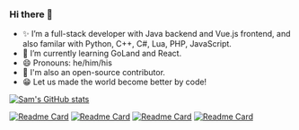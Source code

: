 ### Hi there 👋

- ✨ I’m a full-stack developer with Java backend and Vue.js frontend, and also familar with Python, C++, C#, Lua, PHP, JavaScript.
- 🌱 I’m currently learning GoLand and React.
- 😄 Pronouns: he/him/his
- 🎁 I'm also an open-source contributor.
- 😁 Let us made the world become better by code!

[![Sam's GitHub stats](https://github-readme-stats.vercel.app/api?username=samho2008)](https://github.com/samho2008)

[![Readme Card](https://github-readme-stats.vercel.app/api/pin/?username=zealdocs&repo=zeal)](https://github.com/zealdocs/zeal)
[![Readme Card](https://github-readme-stats.vercel.app/api/pin/?username=vuejs&repo=vuepress)](https://github.com/vuejs/vuepress)
[![Readme Card](https://github-readme-stats.vercel.app/api/pin/?username=go-gitea&repo=gitea)](https://github.com/go-gitea/gitea)
[![Readme Card](https://github-readme-stats.vercel.app/api/pin/?username=hibernate&repo=hibernate-orm)](https://github.com/hibernate/hibernate-orm)

<!--
**samho2008/samho2008** is a ✨ _special_ ✨ repository because its `README.md` (this file) appears on your GitHub profile.

Here are some ideas to get you started:

- 🔭 I’m currently working on ...
- 🌱 I’m currently learning ...
- 👯 I’m looking to collaborate on ...
- 🤔 I’m looking for help with ...
- 💬 Ask me about ...
- 📫 How to reach me: ...
- 😄 Pronouns: ...
- ⚡ Fun fact: ...
-->
